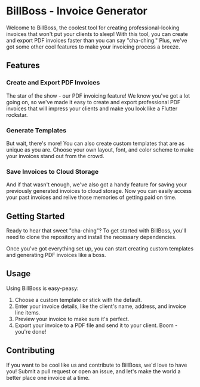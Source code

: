 # BillBoss - Invoice Generator

Welcome to BillBoss, the coolest tool for creating professional-looking invoices that won't put your clients to sleep! With this tool, you can create and export PDF invoices faster than you can say "cha-ching." Plus, we've got some other cool features to make your invoicing process a breeze.

## Features

### Create and Export PDF Invoices

The star of the show - our PDF invoicing feature! We know you've got a lot going on, so we've made it easy to create and export professional PDF invoices that will impress your clients and make you look like a Flutter rockstar.

### Generate Templates

But wait, there's more! You can also create custom templates that are as unique as you are. Choose your own layout, font, and color scheme to make your invoices stand out from the crowd.

### Save Invoices to Cloud Storage

And if that wasn't enough, we've also got a handy feature for saving your previously generated invoices to cloud storage. Now you can easily access your past invoices and relive those memories of getting paid on time.

## Getting Started

Ready to hear that sweet "cha-ching"? To get started with BillBoss, you'll need to clone the repository and install the necessary dependencies.

Once you've got everything set up, you can start creating custom templates and generating PDF invoices like a boss.

## Usage

Using BillBoss is easy-peasy:

1. Choose a custom template or stick with the default.
2. Enter your invoice details, like the client's name, address, and invoice line items.
3. Preview your invoice to make sure it's perfect.
4. Export your invoice to a PDF file and send it to your client. Boom - you're done!

## Contributing

If you want to be cool like us and contribute to BillBoss, we'd love to have you! Submit a pull request or open an issue, and let's make the world a better place one invoice at a time.
